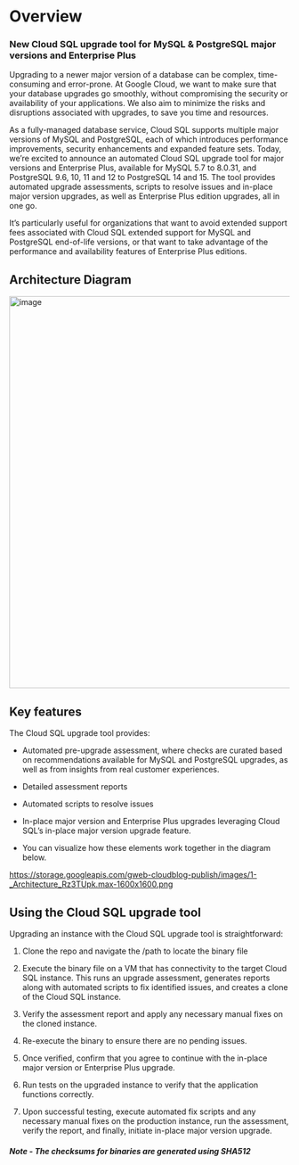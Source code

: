 <!-- Copyright 2024 Google LLC

Licensed under the Apache License, Version 2.0 (the "License");
you may not use this file except in compliance with the License.
You may obtain a copy of the License at

    https://www.apache.org/licenses/LICENSE-2.0

Unless required by applicable law or agreed to in writing, software
distributed under the License is distributed on an "AS IS" BASIS,
WITHOUT WARRANTIES OR CONDITIONS OF ANY KIND, either express or implied.
See the License for the specific language governing permissions and
limitations under the License. -->

# Overview 


### New Cloud SQL upgrade tool for MySQL & PostgreSQL major versions and Enterprise Plus


Upgrading to a newer major version of a database can be complex, time-consuming and error-prone. At Google Cloud, we want to make sure that your database upgrades go smoothly, without compromising the security or availability of your applications. We also aim to minimize the risks and disruptions associated with upgrades, to save you time and resources.

As a fully-managed database service, Cloud SQL supports multiple major versions of MySQL and PostgreSQL, each of which introduces performance improvements, security enhancements and expanded feature sets. Today, we’re excited to announce an automated Cloud SQL upgrade tool for major versions and Enterprise Plus, available for MySQL 5.7 to 8.0.31, and PostgreSQL 9.6, 10, 11 and 12 to PostgreSQL 14 and 15. The tool provides automated upgrade assessments, scripts to resolve issues and in-place major version upgrades, as well as Enterprise Plus edition upgrades, all in one go. 

It’s particularly useful for organizations that want to avoid extended support fees associated with Cloud SQL extended support for MySQL and PostgreSQL end-of-life versions, or that want to take advantage of the performance and availability features of Enterprise Plus editions.

## Architecture Diagram
<img width="1600" height="703" alt="image" src="https://github.com/user-attachments/assets/c4542a63-d34d-472f-8cb8-fb94bf5e641a" />


## Key features 
The Cloud SQL upgrade tool provides: 

* Automated pre-upgrade assessment, where checks are curated based on recommendations available for MySQL and PostgreSQL upgrades, as well as from insights from real customer experiences.

* Detailed assessment reports

* Automated scripts to resolve issues

* In-place major version and Enterprise Plus upgrades leveraging Cloud SQL’s in-place major version upgrade feature.

* You can visualize how these elements work together in the diagram below.

https://storage.googleapis.com/gweb-cloudblog-publish/images/1-_Architecture_Rz3TUpk.max-1600x1600.png


## Using the Cloud SQL upgrade tool 
Upgrading an instance with the Cloud SQL upgrade tool is straightforward:

1. Clone the repo and navigate the /path to locate the binary file

2. Execute the binary file on a VM that has connectivity to the target Cloud SQL instance. This runs an upgrade assessment, generates reports along with automated scripts to fix identified issues, and creates a clone of the Cloud SQL instance.

3. Verify the assessment report and apply any necessary manual fixes on the cloned instance.

4. Re-execute the binary to ensure there are no pending issues.

5. Once verified, confirm that you agree to continue with the in-place major version or Enterprise Plus upgrade.

6. Run tests on the upgraded instance to verify that the application functions correctly. 

7. Upon successful testing, execute automated fix scripts and any necessary manual fixes on the production instance, run the assessment, verify the report, and finally, initiate in-place major version upgrade. 

##### Note - The checksums for binaries are generated using SHA512 
